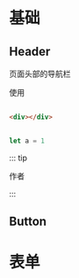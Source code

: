 # 基础

## Header

  页面头部的导航栏

  使用

  ``` html

  <div></div>

  ```

  ``` js

  let a = 1

  ```

  ::: tip

   作者

  :::
## Button


# 表单
